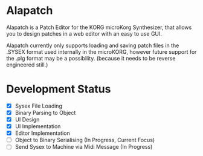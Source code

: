 # Alapatch

Alapatch is a Patch Editor for the KORG microKorg Synthesizer, that allows you to design patches in a web editor with an easy to use GUI.

Alapatch currently only supports loading and saving patch files in the .SYSEX format used internally in the microKORG, however future support for the .plg format may be a possibility. (because it needs to be reverse engineered still.)

# Development Status

-   [x] Sysex File Loading
-   [x] Binary Parsing to Object
-   [x] UI Design
-   [x] UI Implementation
-   [x] Editor Implementation
-   [ ] Object to Binary Serialising (In Progress, Current Focus)
-   [ ] Send Sysex to Machine via Midi Message (In Progress)
